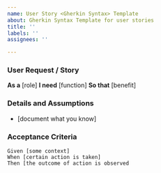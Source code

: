 ```yaml
---
name: User Story <Gherkin Syntax> Template
about: Gherkin Syntax Template for user stories
title: ''
labels: ''
assignees: ''

---
```


### User Request / Story 
**As a** [role]
**I need** [function]
**So that** [benefit]


### Details and Assumptions
* [document what you know]



### Acceptance Criteria
```
Given [some context]
When [certain action is taken]
Then [the outcome of action is observed
```
